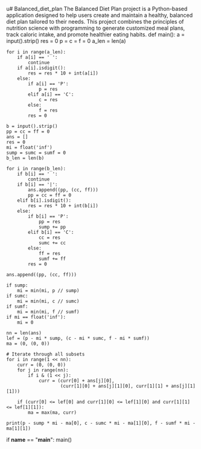 u# Balanced_diet_plan
The Balanced Diet Plan project is a Python-based application designed to help users create and maintain a healthy, balanced diet plan tailored to their needs. This project combines the principles of nutrition science with programming to generate customized meal plans, track caloric intake, and promote healthier eating habits.
def main():
    a = input().strip()
    res = 0
    p = c = f = 0
    a_len = len(a)

    for i in range(a_len):
        if a[i] == ' ':
            continue
        if a[i].isdigit():
            res = res * 10 + int(a[i])
        else:
            if a[i] == 'P':
                p = res
            elif a[i] == 'C':
                c = res
            else:
                f = res
            res = 0

    b = input().strip()
    pp = cc = ff = 0
    ans = []
    res = 0
    mi = float('inf')
    sump = sumc = sumf = 0
    b_len = len(b)

    for i in range(b_len):
        if b[i] == ' ':
            continue
        if b[i] == '|':
            ans.append((pp, (cc, ff)))
            pp = cc = ff = 0
        elif b[i].isdigit():
            res = res * 10 + int(b[i])
        else:
            if b[i] == 'P':
                pp = res
                sump += pp
            elif b[i] == 'C':
                cc = res
                sumc += cc
            else:
                ff = res
                sumf += ff
            res = 0

    ans.append((pp, (cc, ff)))

    if sump:
        mi = min(mi, p // sump)
    if sumc:
        mi = min(mi, c // sumc)
    if sumf:
        mi = min(mi, f // sumf)
    if mi == float('inf'):
        mi = 0

    nn = len(ans)
    lef = (p - mi * sump, (c - mi * sumc, f - mi * sumf))
    ma = (0, (0, 0))
    
    # Iterate through all subsets
    for i in range(1 << nn):
        curr = (0, (0, 0))
        for j in range(nn):
            if i & (1 << j):
                curr = (curr[0] + ans[j][0], 
                        (curr[1][0] + ans[j][1][0], curr[1][1] + ans[j][1][1]))

        if (curr[0] <= lef[0] and curr[1][0] <= lef[1][0] and curr[1][1] <= lef[1][1]):
            ma = max(ma, curr)

    print(p - sump * mi - ma[0], c - sumc * mi - ma[1][0], f - sumf * mi - ma[1][1])

if __name__ == "__main__":
    main()
